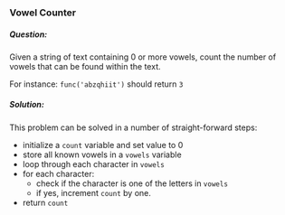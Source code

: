 ### Vowel Counter

##### Question:

Given a string of text containing 0 or more vowels, count the number of vowels that can be found within the text.

For instance: `func('abzqhiit')` should return `3`

##### Solution:

This problem can be solved in a number of straight-forward steps:

- initialize a `count` variable and set value to 0
- store all known vowels in a `vowels` variable
- loop through each character in `vowels`
- for each character:
  - check if the character is one of the letters in `vowels`
  - if yes, increment `count` by one.
- return `count`
